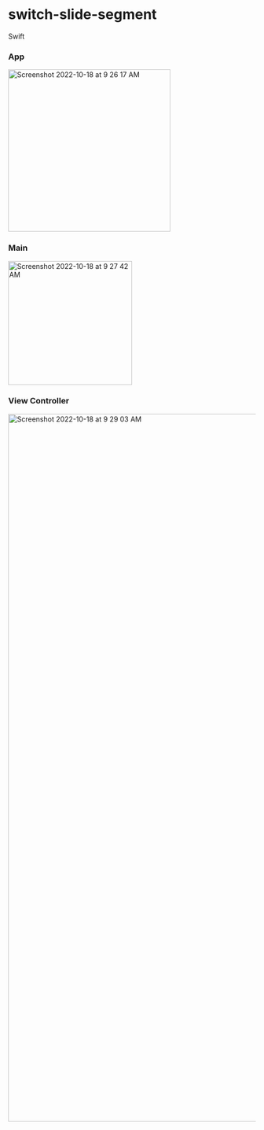 # switch-slide-segment
Swift

### App 
<img width="330" alt="Screenshot 2022-10-18 at 9 26 17 AM" src="https://user-images.githubusercontent.com/69411783/196331968-14377e9c-058f-431c-8148-049d1250093e.png">


### Main 

<img width="252" alt="Screenshot 2022-10-18 at 9 27 42 AM" src="https://user-images.githubusercontent.com/69411783/196332182-7a7e7ba8-4b89-4a4b-9a51-e1ee99e1fa89.png">


### View Controller

<img width="1440" alt="Screenshot 2022-10-18 at 9 29 03 AM" src="https://user-images.githubusercontent.com/69411783/196332342-497c9c48-d3af-426f-8d60-ba2e6f2d79fa.png">
